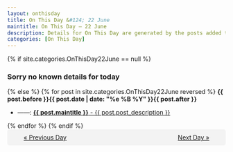 ```yaml
---
layout: onthisday
title: On This Day &#124; 22 June
maintitle: On This Day — 22 June
description: Details for On This Day are generated by the posts added to the website so the content is subject to changes/updates over time.
categories: [On This Day]
---
```


{% if site.categories.OnThisDay22June == null %}
<h3>Sorry no known details for today</h3>
{% else %}
{% for post in site.categories.OnThisDay22June reversed %}
<strong>{{ post.before }}{{ post.date | date: "%e %B %Y" }}{{ post.after }}</strong>
<ul>
<li> ——: <a class="{{ post.class }}" href="{{ post.url }}"><strong>{{ post.maintitle }}</strong> - {{ post.post_description }}</a></li>
</ul>
{% endfor %}
{% endif %}

<div style="background-color: #f3f3f3; padding: 10px; border-radius: 5px; text-align: center; display: flex; justify-content: space-evenly;">
<a href="/onthisday/06/06-21">« Previous Day</a>
<span style="visibility:hidden;">[ Visit Leap Year February 29 ]</span>
<a href="/onthisday/06/06-23">Next Day »</a>
</div>
